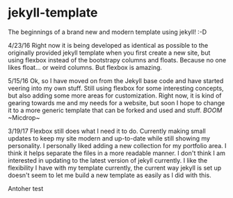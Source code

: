 # jekyll-template

The beginnings of a brand new and modern template using jekyll! :-D

4/23/16
Right now it is being developed as identical as possible to the originally provided jekyll template when you first create a new site, but using flexbox instead of the bootstrapy columns and floats. Because no one likes float... or weird columns. But flexbox is amazing.

5/15/16
Ok, so I have moved on from the Jekyll base code and have started veering into my own stuff. Still using flexbox for some interesting concepts, but also adding some more areas for customization. Right now, it is kind of gearing towards me and my needs for a website, but soon I hope to change it to a more generic template that can be forked and used and stuff. _BOOM_ ~Micdrop~

3/19/17
Flexbox still does what I need it to do. Currently making small updates to keep my site modern and up-to-date while still showing my personality. I personally liked adding a new collection for my portfolio area. I think it helps separate the files in a more readable manner. I don't think I am interested in updating to the latest version of jekyll currently. I like the flexibility I have with my template currently, the current way jekyll is set up doesn't seem to let me build a new template as easily as I did with this.

Antoher test
